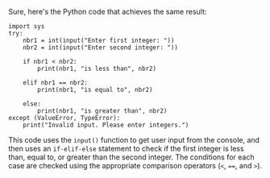 Sure, here's the Python code that achieves the same result:
```
import sys
try:
    nbr1 = int(input("Enter first integer: "))
    nbr2 = int(input("Enter second integer: "))

    if nbr1 < nbr2:
        print(nbr1, "is less than", nbr2)

    elif nbr1 == nbr2:
        print(nbr1, "is equal to", nbr2)

    else:
        print(nbr1, "is greater than", nbr2)
except (ValueError, TypeError):
    print("Invalid input. Please enter integers.")
```
This code uses the `input()` function to get user input from the console, and then uses an `if-elif-else` statement to check if the first integer is less than, equal to, or greater than the second integer. The conditions for each case are checked using the appropriate comparison operators (`<`, `==`, and `>`).

